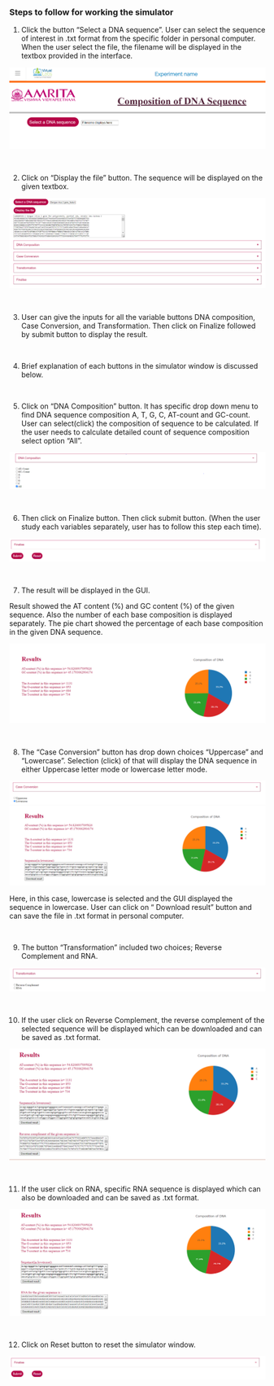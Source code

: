 ### Steps to follow for working the simulator

1.	Click the button “Select a DNA sequence”. User can select the sequence of interest in .txt format from the specific folder in personal computer. When the user select the file, the filename will be displayed in the textbox provided in the interface. 

<img src="images/2.png" title="" />

&nbsp; 

2.	Click on “Display the file” button. The sequence will be displayed on the given textbox.

<center><img src="images/3.png" title="" /></center>

&nbsp; 

3.	User can give the inputs for all the variable buttons DNA composition, Case Conversion, and Transformation. Then click on Finalize followed by submit button to display the result. 

&nbsp; 

4.	Brief explanation of each buttons in the simulator window is discussed below. 

&nbsp; 

5.	Click on “DNA Composition” button. It has specific drop down menu to find DNA sequence composition A, T, G, C, AT-count and GC-count. User can select(click) the composition of sequence to be calculated. If the user needs to calculate  detailed count of sequence composition select option “All”. 

<center><img src="images/4.png" title="" /></center>

&nbsp; 

6.	Then click on Finalize button. Then click submit button. (When the user study each variables separately, user has to follow this step each time).

 <center><img src="images/5.png" title="" /></center>

&nbsp; 

7.	The result will be displayed in the GUI. 
 
Result showed the AT content (%) and GC content (%) of the given sequence. Also the number of each base composition is displayed separately. The pie chart showed the percentage of each base composition in the given DNA sequence.

<center><img src="images/6.png" title="" /></center>

&nbsp; 

8.	The “Case Conversion” button has drop down choices “Uppercase” and “Lowercase”. Selection (click) of that will display the DNA sequence in either Uppercase letter mode or lowercase letter mode.
 
 <center><img src="images/7.png" title="" /></center>

 <center><img src="images/8.png" title="" /></center>
 
Here, in this case, lowercase is selected and the GUI displayed the sequence in lowercase. User can click on “ Download result” button and can save the file in .txt format in personal computer.

&nbsp; 

9.	The button “Transformation” included two choices; Reverse Complement and RNA. 
 
<center><img src="images/9.png" title="" /></center>

&nbsp; 

10.	If the user click on Reverse Complement, the reverse complement of the selected sequence will be displayed which can be downloaded and can be saved as .txt format.

<center><img src="images/10.png" title="" /></center>

&nbsp; 
 
11.	If the user click on RNA, specific RNA sequence is displayed which can also be downloaded and can be saved as .txt format.

<center><img src="images/11.png" title="" /></center>

&nbsp; 

12.	Click on Reset button to reset the simulator window. 

<center><img src="images/12.png" title="" /></center>